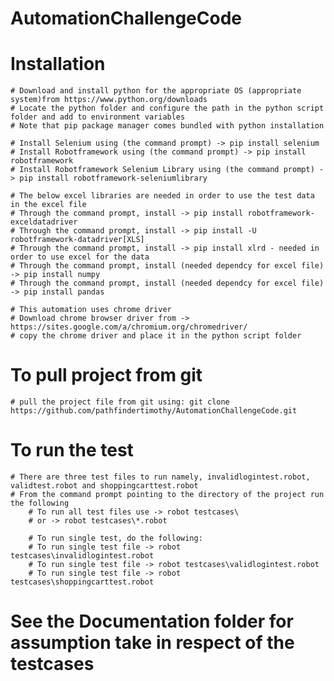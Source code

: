 # AutomationChallengeCode

# Installation
	# Download and install python for the appropriate OS (appropriate system)from https://www.python.org/downloads
	# Locate the python folder and configure the path in the python script folder and add to environment variables
	# Note that pip package manager comes bundled with python installation
	
	# Install Selenium using (the command prompt) -> pip install selenium
	# Install Robotframework using (the command prompt) -> pip install robotframework
	# Install Robotframework Selenium Library using (the command prompt) -> pip install robotframework-seleniumlibrary
	
	# The below excel libraries are needed in order to use the test data in the excel file
	# Through the command prompt, install -> pip install robotframework-exceldatadriver
	# Through the command prompt, install -> pip install -U robotframework-datadriver[XLS]
	# Through the command prompt, install -> pip install xlrd - needed in order to use excel for the data
	# Through the command prompt, install (needed dependcy for excel file) -> pip install numpy
	# Through the command prompt, install (needed dependcy for excel file) -> pip install pandas
	
	# This automation uses chrome driver
	# Download chrome browser driver from -> https://sites.google.com/a/chromium.org/chromedriver/
	# copy the chrome driver and place it in the python script folder
		
# To pull project from git
	# pull the project file from git using: git clone https://github.com/pathfindertimothy/AutomationChallengeCode.git
	
# To run the test
	# There are three test files to run namely, invalidlogintest.robot, validtest.robot and shoppingcarttest.robot
	# From the command prompt pointing to the directory of the project run the following
		# To run all test files use -> robot testcases\
		# or -> robot testcases\*.robot
		
		# To run single test, do the following:
		# To run single test file -> robot testcases\invalidlogintest.robot
		# To run single test file -> robot testcases\validlogintest.robot
		# To run single test file -> robot testcases\shoppingcarttest.robot

# See the Documentation folder for assumption take in respect of the testcases